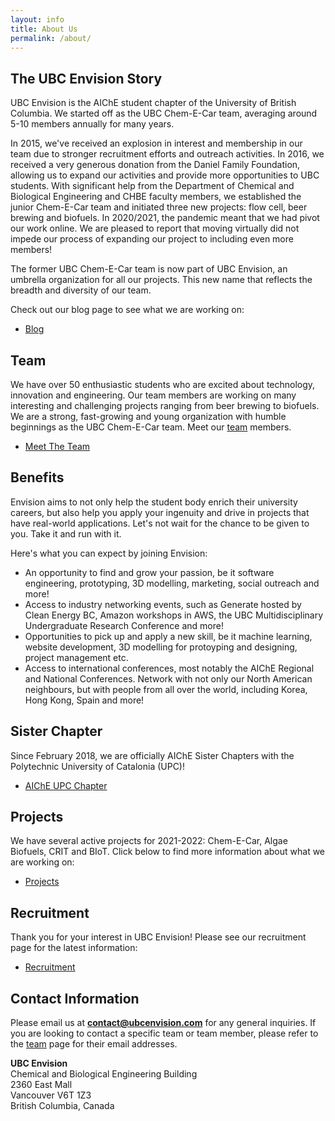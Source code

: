```yaml
---
layout: info
title: About Us
permalink: /about/
---
```


## The UBC Envision Story
UBC Envision is the AIChE student chapter of the University of British Columbia. We started off as the UBC Chem-E-Car team, averaging around 5-10 members annually for many years. 

In 2015, we've received an explosion in interest and membership in our team due to stronger recruitment efforts and outreach activities. In 2016, we received a very generous donation from the Daniel Family Foundation, allowing us to expand our activities and provide more opportunities to UBC students. With significant help from the Department of Chemical and Biological Engineering and CHBE faculty members, we established the junior Chem-E-Car team and initiated three new projects: flow cell, beer brewing and biofuels. In 2020/2021, the pandemic meant that we had pivot our work online. We are pleased to report that moving virtually did not impede our process of expanding our project to including even more members!

The former UBC Chem-E-Car team is now part of UBC Envision, an umbrella organization for all our projects. This new name that reflects the breadth and diversity of our team.

Check out our blog page to see what we are working on:

<ul class="actions">
	<li><a href="/blog/" class="button medium wide">Blog</a></li>
	<!-- <li><a href="/news/" class="button medium wide">News</a></li> -->
</ul>

## Team
We have over 50 enthusiastic students who are excited about technology, innovation and engineering. Our team members are working on many interesting and challenging projects ranging from beer brewing to biofuels. We are a strong, fast-growing and young organization with humble beginnings as the UBC Chem-E-Car team. Meet our [team](/team/) members.

<ul class="actions">
	<li><a href="/team/" class="button medium wide">Meet The Team</a></li>
</ul>

## Benefits
Envision aims to not only help the student body enrich their university careers, but also help you apply your ingenuity and drive in projects that have real-world applications. Let's not wait for the chance to be given to you. Take it and run with it.

Here's what you can expect by joining Envision:
- An opportunity to find and grow your passion, be it software engineering, prototyping, 3D modelling, marketing, social outreach and more!
- Access to industry networking events, such as Generate hosted by Clean Energy BC, Amazon workshops in AWS, the UBC Multidisciplinary Undergraduate Research Conference and more!
- Opportunities to pick up and apply a new skill, be it machine learning, website development, 3D modelling for protoyping and designing, project management etc.
- Access to international conferences, most notably the AIChE Regional and National Conferences. Network with not only our North American neighbours, but with people from all over the world, including Korea, Hong Kong, Spain and more! 

## Sister Chapter
 Since February 2018, we are officially AIChE Sister Chapters with the Polytechnic University of Catalonia (UPC)!
 <ul class="actions">
	<li><a href="https://bcn-aiche.upc.edu/en" target="_blank" class="button medium wide">AIChE UPC Chapter</a></li>
</ul>

## Projects
We have several active projects for 2021-2022: Chem-E-Car, Algae Biofuels, CRIT and BIoT. Click below to find more information about what we are working on:

<ul class="actions">
	<li><a href="/projects/" class="button medium wide">Projects</a></li>
</ul>

## Recruitment
Thank you for your interest in UBC Envision! Please see our recruitment page for the latest information:

<ul class="actions">
	<li><a href="/recruitment/" class="button medium wide">Recruitment</a></li>
</ul>

## Contact Information
Please email us at <b>contact@ubcenvision.com</b> for any general inquiries. If you are looking to contact a specific team or team member, please refer to the [team](/team/) page for their email addresses.

<p>
	<b>UBC Envision</b> <br>
	Chemical and Biological Engineering Building <br>
	2360 East Mall <br>
	Vancouver V6T 1Z3 <br>
	British Columbia, Canada
</p>
